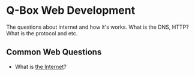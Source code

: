 # Q-Box Web Development

The questions about internet and how it's works. What is the DNS, HTTP? What is the protocol and etc.

## Common Web Questions

- What is [the Internet](./common_web_questions/what_is_the_internet.md)?
